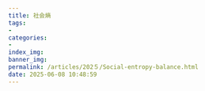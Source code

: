 ```yaml
---
title: 社会熵
tags: 
- 
categories: 
- 
index_img: 
banner_img: 
permalink: /articles/202５/Social-entropy-balance.html
date: 2025-06-08 10:48:59
---
```


